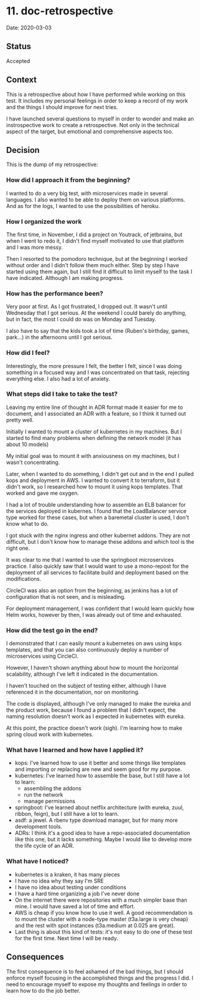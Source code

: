 # 11. doc-retrospective

Date: 2020-03-03

## Status

Accepted

## Context

This is a retrospective about how I have performed while working on this test.  It includes my personal feelings in order to keep a record of my work and the things I should improve for next tries.

I have launched several questions to myself in order to wonder and make an instrospective work to create a retrospective.  Not only in the technical aspect of the target, but emotional and comprehensive aspects too.

## Decision

This is the dump of my retrospective:

### How did I approach it from the beginning? 

I wanted to do a very big test, with microservices made in several languages. I also wanted to be able to deploy them on various platforms. And as for the logs, I wanted to use the possibilities of heroku. 

### How I organized the work

The first time, in November, I did a project on Youtrack, of jetbrains, but when I went to redo it, I didn't find myself motivated to use that platform and I was more messy. 

Then I resorted to the pomodoro technique, but at the beginning  I worked without order and I didn't follow them much either. Step by step I have started using them again, but I still find it difficult to limit myself to the task I have indicated. Although I am making progress.

### How has the performance been?

Very poor at first. As I got frustrated, I dropped out. It wasn't until Wednesday that I got serious. At the weekend I could barely do anything, but in fact, the most I could do was on Monday and Tuesday.

I also have to say that the kids took a lot of time (Ruben's birthday, games, park...) in the afternoons until I got serious. 

### How did I feel?

Interestingly, the more pressure I felt, the better I felt, since I was doing something in a focused way and I was concentrated on that task, rejecting everything else.  I also had a lot of anxiety.

### What steps did I take to take the test?

Leaving my entire line of thought in ADR format made it easier for me to document, and I associated an ADR with a feature, so I think it turned out pretty well.

Initially I wanted to mount a cluster of kubernetes in my machines.  But I started to find many problems when defining the network model (it has about 10 models)

My initial goal was to mount it with anxiousness on my machines, but I wasn't concentrating.

Later, when I wanted to do something, I didn't get out and in the end I pulled kops and deployment in AWS.  I wanted to convert it to terraform, but it didn't work, so I researched how to mount it using kops templates.  That worked and gave me oxygen.

I had a lot of trouble understanding how to assemble an ELB balancer for the services deployed in kubernes.  I found that the LoadBalancer service type worked for these cases, but when a baremetal cluster is used, I don't know what to do.

I got stuck with the nginx ingress and other kubernet addons.  They are not difficult, but I don't know how to manage these addons and which tool is the right one.

It was clear to me that I wanted to use the springboot microservices practice.  I also quickly saw that I would want to use a mono-repost for the deployment of all services to facilitate build and deployment based on the modifications.

CircleCI was also an option from the beginning, as jenkins has a lot of configuration that is not seen, and is misleading.

For deployment management, I was confident that I would learn quickly how Helm works, however by then, I was already out of time and exhausted.

### How did the test go in the end? 

I demonstrated that I  can easily mount a kubernetes on aws using kops templates, and that you can also continuously deploy a number of microservices using CircleCI.

However, I haven't shown anything about how to mount the horizontal scalability, although I've left it indicated in the documentation.

I haven't touched on the subject of testing either, although I have referenced it in the documentation, nor on monitoring.

The code is displayed, although I've only managed to make the eureka and the product work, because I found a problem that I didn't expect, the naming resolution doesn't work as I expected in kubernetes with eureka.

At this point, the practice doesn't work (sigh).  I'm learning how to make spring cloud work with kubernetes.

### What have I learned and how have I applied it?

- kops: I've learned how to use it better and some things like templates and importing or replacing are new and seem good for my purpose.
- kubernetes: I've learned how to assemble the base, but I still have a lot to learn:
  - assembling the addons
  - run the network
  - manage permissions
- springboot: I've learned about netflix architecture (with eureka, zuul, ribbon, feign), but I still have a lot to learn.
- asdf: a jewel.  A rbenv type download manager, but for many more development tools.
- ADRs: I think it's a good idea to have a repo-associated documentation like this one, but it lacks something.  Maybe I would like to develop more the life cycle of an ADR.

### What have I noticed? 

- kubernetes is a kraken, it has many pieces
- I have no idea why they say I'm SRE
- I have no idea about testing under conditions
- I have a hard time organizing a job I've never done
- On the internet there were repositories with a much simpler base than mine.  I would have saved a lot of time and effort.
- AWS is cheap if you know how to use it well.  A good recommendation is to mount the cluster with a node-type master (t3a.large is very cheap) and the rest with spot instances (t3a.medium at 0.025 are great).
- Last thing is about this kind of tests: it's not easy to do one of these test for the first time.  Next time I will be ready.


## Consequences

The first consequence is to feel ashamed of the bad things, but I should enforce myself focusing in the accomplished things and the progress I did.  I need to encourage myself to expose my thoughts and feelings in order to learn how to do the job better.


